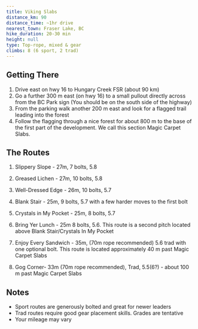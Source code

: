 ```yaml
---
title: Viking Slabs
distance_km: 90
distance_time: ~1hr drive
nearest_town: Fraser Lake, BC
hike_duration: 20-30 min
height: null
type: Top-rope, mixed & gear
climbs: 8 (6 sport, 2 trad)
---
```


## Getting There

1. Drive east on hwy 16 to Hungary Creek FSR (about 90 km)
1. Go a further 300 m east (on hwy 16) to a small pullout directly across from the BC Park sign (You should be on the south side of the highway)
1. From the parking walk another 200 m east and look for a flagged trail leading into the forest
1. Follow the flagging through a nice forest for about 800 m to the base of the first part of the development. We call this section Magic Carpet Slabs.

## The Routes

1. Slippery Slope - 27m, 7 bolts, 5.8

2. Greased Lichen - 27m, 10 bolts, 5.8

3. Well-Dressed Edge - 26m, 10 bolts, 5.7

4. Blank Stair - 25m, 9 bolts, 5.7 with a few harder moves to the first bolt

5. Crystals in My Pocket - 25m, 8 bolts, 5.7

6. Bring Yer Lunch - 25m 8 bolts, 5.6. This route is a second pitch located above Blank Stair/Crystals In My Pocket
7. Enjoy Every Sandwich - 35m, (70m rope recommended) 5.6 trad with one optional bolt. This route is located approximately 40 m past Magic Carpet Slabs

8. Gog Corner- 33m (70m rope recommended), Trad, 5.5(6?) - about 100 m past Magic Carpet Slabs

## Notes

- Sport routes are generously bolted and great for newer leaders
- Trad routes require good gear placement skills. Grades are tentative
- Your mileage may vary
